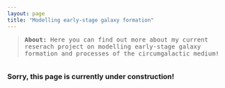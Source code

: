 ```yaml
---
layout: page
title: "Modelling early-stage galaxy formation"
---
```


<blockquote style="margin-bottom:2.5em">
	<tt><b>About: </b>Here you can find out more about my current reserach project on modelling early-stage galaxy formation and processes of the circumgalactic medium!</tt>										     
</blockquote>

<h3>Sorry, this page is currently under construction!</h3>

<div id="container1" style="width=100%; align:center; margin:3em"><i class='fas fa-drafting-compass fa-10x'></i></div>
